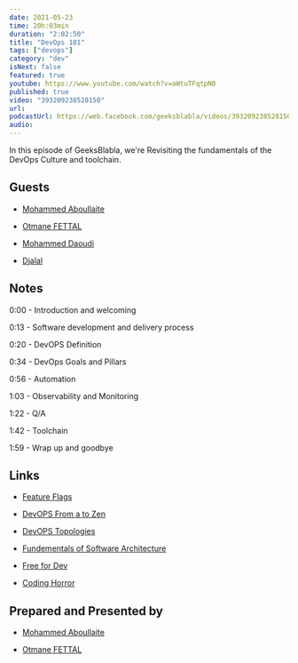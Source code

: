 ```yaml
---
date: 2021-05-23
time: 20h:03min
duration: "2:02:50"
title: "DevOps 101"
tags: ["devops"]
category: "dev"
isNext: false
featured: true
youtube: https://www.youtube.com/watch?v=aWtuTFqtpN0
published: true
video: "393209238528150"
url:
podcastUrl: https://web.facebook.com/geeksblabla/videos/393209238528150
audio:
---
```


In this episode of GeeksBlabla, we're Revisiting the fundamentals of the DevOps Culture and toolchain.

## Guests

- [Mohammed Aboullaite](https://twitter.com/laytoun)

- [Otmane FETTAL](https://twitter.com/OFettal)

- [Mohammed Daoudi](https://twitter.com/MIduoad)

- [Djalal](https://twitter.com/enlamp)

## Notes

0:00 - Introduction and welcoming

0:13 - Software development and delivery process

0:20 - DevOPS Definition

0:34 - DevOps Goals and Pillars

0:56 - Automation

1:03 - Observability and Monitoring

1:22 - Q/A

1:42 - Toolchain

1:59 - Wrap up and goodbye

## Links

- [Feature Flags](https://github.blog/2021-04-27-ship-code-faster-safer-feature-flags/)

- [DevOPS From a to Zen](https://speakerdeck.com/djalal/devops-from-a-to-zen)

- [DevOPS Topologies](https://web.devopstopologies.com/)

- [Fundementals of Software Architecture](https://www.goodreads.com/book/show/44144493-fundamentals-of-software-architecture)

- [Free for Dev](https://free-for.dev/#/)

- [Coding Horror](https://blog.codinghorror.com/)

## Prepared and Presented by

- [Mohammed Aboullaite](https://twitter.com/laytoun)

- [Otmane FETTAL](https://twitter.com/OFettal)

